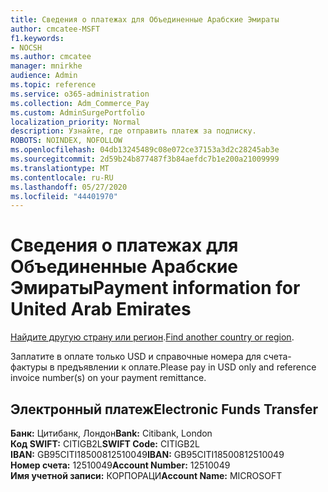 ```yaml
---
title: Сведения о платежах для Объединенные Арабские Эмираты
author: cmcatee-MSFT
f1.keywords:
- NOCSH
ms.author: cmcatee
manager: mnirkhe
audience: Admin
ms.topic: reference
ms.service: o365-administration
ms.collection: Adm_Commerce_Pay
ms.custom: AdminSurgePortfolio
localization_priority: Normal
description: Узнайте, где отправить платеж за подписку.
ROBOTS: NOINDEX, NOFOLLOW
ms.openlocfilehash: 04db13245489c08e072ce37153a3d2c28245ab3e
ms.sourcegitcommit: 2d59b24b877487f3b84aefdc7b1e200a21009999
ms.translationtype: MT
ms.contentlocale: ru-RU
ms.lasthandoff: 05/27/2020
ms.locfileid: "44401970"
---
```

# <a name="payment-information-for-united-arab-emirates"></a><span data-ttu-id="29a9e-103">Сведения о платежах для Объединенные Арабские Эмираты</span><span class="sxs-lookup"><span data-stu-id="29a9e-103">Payment information for United Arab Emirates</span></span>

<span data-ttu-id="29a9e-104">[Найдите другую страну или регион](../billing-and-payments/pay-for-your-subscription.md).</span><span class="sxs-lookup"><span data-stu-id="29a9e-104">[Find another country or region](../billing-and-payments/pay-for-your-subscription.md).</span></span>

<span data-ttu-id="29a9e-105">Заплатите в оплате только USD и справочные номера для счета-фактуры в предъявлении к оплате.</span><span class="sxs-lookup"><span data-stu-id="29a9e-105">Please pay in USD only and reference invoice number(s) on your payment remittance.</span></span>

## <a name="electronic-funds-transfer"></a><span data-ttu-id="29a9e-106">Электронный платеж</span><span class="sxs-lookup"><span data-stu-id="29a9e-106">Electronic Funds Transfer</span></span>

<span data-ttu-id="29a9e-107">**Банк:** Цитибанк, Лондон</span><span class="sxs-lookup"><span data-stu-id="29a9e-107">**Bank:** Citibank, London</span></span>  
<span data-ttu-id="29a9e-108">**Код SWIFT:** CITIGB2L</span><span class="sxs-lookup"><span data-stu-id="29a9e-108">**SWIFT Code:** CITIGB2L</span></span>  
<span data-ttu-id="29a9e-109">**IBAN:** GB95CITI18500812510049</span><span class="sxs-lookup"><span data-stu-id="29a9e-109">**IBAN:** GB95CITI18500812510049</span></span>  
<span data-ttu-id="29a9e-110">**Номер счета:** 12510049</span><span class="sxs-lookup"><span data-stu-id="29a9e-110">**Account Number:** 12510049</span></span>  
<span data-ttu-id="29a9e-111">**Имя учетной записи:** КОРПОРАЦИ</span><span class="sxs-lookup"><span data-stu-id="29a9e-111">**Account Name:** MICROSOFT</span></span>  